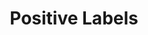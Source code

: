 ---
title: "Positive Labels"

categories: ['']

tags: ['Positive', 'Labels']

arabic: ['التسميات اﻹيجابية']

publishers: ['معجم مصطلحات التعلم الآلي والتعلم العميق وعلم البيانات']

types: "word"

slug: ""
---